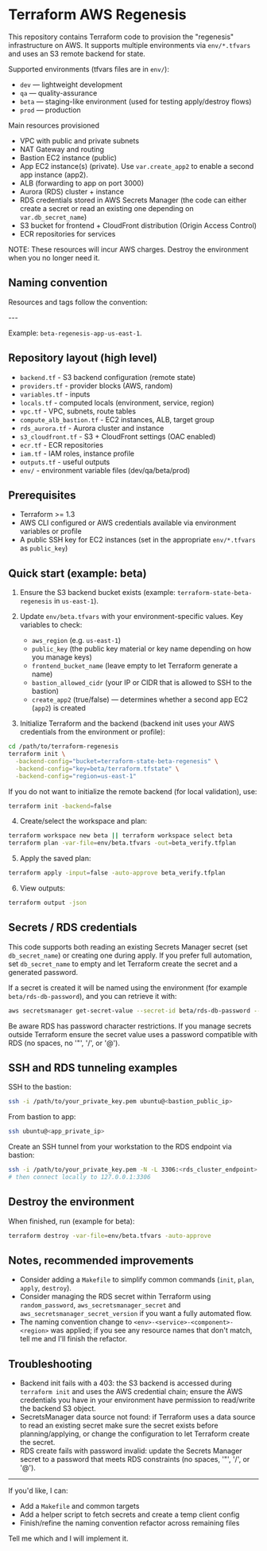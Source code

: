 # Terraform AWS Regenesis

This repository contains Terraform code to provision the "regenesis" infrastructure on AWS. It supports multiple environments via `env/*.tfvars` and uses an S3 remote backend for state.

Supported environments (tfvars files are in `env/`):
- `dev`  — lightweight development
- `qa`   — quality-assurance
- `beta` — staging-like environment (used for testing apply/destroy flows)
- `prod` — production

Main resources provisioned
- VPC with public and private subnets
- NAT Gateway and routing
- Bastion EC2 instance (public)
- App EC2 instance(s) (private). Use `var.create_app2` to enable a second app instance (app2).
- ALB (forwarding to app on port 3000)
- Aurora (RDS) cluster + instance
- RDS credentials stored in AWS Secrets Manager (the code can either create a secret or read an existing one depending on `var.db_secret_name`)
- S3 bucket for frontend + CloudFront distribution (Origin Access Control)
- ECR repositories for services

NOTE: These resources will incur AWS charges. Destroy the environment when you no longer need it.

## Naming convention

Resources and tags follow the convention:

  <environment>-<service>-<component>-<region>

Example: `beta-regenesis-app-us-east-1`.

## Repository layout (high level)
- `backend.tf` - S3 backend configuration (remote state)
- `providers.tf` - provider blocks (AWS, random)
- `variables.tf` - inputs
- `locals.tf` - computed locals (environment, service, region)
- `vpc.tf` - VPC, subnets, route tables
- `compute_alb_bastion.tf` - EC2 instances, ALB, target group
- `rds_aurora.tf` - Aurora cluster and instance
- `s3_cloudfront.tf` - S3 + CloudFront settings (OAC enabled)
- `ecr.tf` - ECR repositories
- `iam.tf` - IAM roles, instance profile
- `outputs.tf` - useful outputs
- `env/` - environment variable files (dev/qa/beta/prod)

## Prerequisites
- Terraform >= 1.3
- AWS CLI configured or AWS credentials available via environment variables or profile
- A public SSH key for EC2 instances (set in the appropriate `env/*.tfvars` as `public_key`)

## Quick start (example: beta)

1. Ensure the S3 backend bucket exists (example: `terraform-state-beta-regenesis` in `us-east-1`).

2. Update `env/beta.tfvars` with your environment-specific values. Key variables to check:
   - `aws_region` (e.g. `us-east-1`)
   - `public_key` (the public key material or key name depending on how you manage keys)
   - `frontend_bucket_name` (leave empty to let Terraform generate a name)
   - `bastion_allowed_cidr` (your IP or CIDR that is allowed to SSH to the bastion)
   - `create_app2` (true/false) — determines whether a second app EC2 (`app2`) is created

3. Initialize Terraform and the backend (backend init uses your AWS credentials from the environment or profile):

```bash
cd /path/to/terraform-regenesis
terraform init \
  -backend-config="bucket=terraform-state-beta-regenesis" \
  -backend-config="key=beta/terraform.tfstate" \
  -backend-config="region=us-east-1"
```

If you do not want to initialize the remote backend (for local validation), use:

```bash
terraform init -backend=false
```

4. Create/select the workspace and plan:

```bash
terraform workspace new beta || terraform workspace select beta
terraform plan -var-file=env/beta.tfvars -out=beta_verify.tfplan
```

5. Apply the saved plan:

```bash
terraform apply -input=false -auto-approve beta_verify.tfplan
```

6. View outputs:

```bash
terraform output -json
```

## Secrets / RDS credentials

This code supports both reading an existing Secrets Manager secret (set `db_secret_name`) or creating one during apply. If you prefer full automation, set `db_secret_name` to empty and let Terraform create the secret and a generated password.

If a secret is created it will be named using the environment (for example `beta/rds-db-password`), and you can retrieve it with:

```bash
aws secretsmanager get-secret-value --secret-id beta/rds-db-password --region us-east-1
```

Be aware RDS has password character restrictions. If you manage secrets outside Terraform ensure the secret value uses a password compatible with RDS (no spaces, no '"', '/', or '@').

## SSH and RDS tunneling examples

SSH to the bastion:

```bash
ssh -i /path/to/your_private_key.pem ubuntu@<bastion_public_ip>
```

From bastion to app:

```bash
ssh ubuntu@<app_private_ip>
```

Create an SSH tunnel from your workstation to the RDS endpoint via bastion:

```bash
ssh -i /path/to/your_private_key.pem -N -L 3306:<rds_cluster_endpoint>:3306 ubuntu@<bastion_public_ip>
# then connect locally to 127.0.0.1:3306
```

## Destroy the environment

When finished, run (example for beta):

```bash
terraform destroy -var-file=env/beta.tfvars -auto-approve
```

## Notes, recommended improvements

- Consider adding a `Makefile` to simplify common commands (`init`, `plan`, `apply`, `destroy`).
- Consider managing the RDS secret within Terraform using `random_password`, `aws_secretsmanager_secret` and `aws_secretsmanager_secret_version` if you want a fully automated flow.
- The naming convention change to `<env>-<service>-<component>-<region>` was applied; if you see any resource names that don't match, tell me and I'll finish the refactor.

## Troubleshooting

- Backend init fails with a 403: the S3 backend is accessed during `terraform init` and uses the AWS credential chain; ensure the AWS credentials you have in your environment have permission to read/write the backend S3 object.
- SecretsManager data source not found: if Terraform uses a data source to read an existing secret make sure the secret exists before planning/applying, or change the configuration to let Terraform create the secret.
- RDS create fails with password invalid: update the Secrets Manager secret to a password that meets RDS constraints (no spaces, '"', '/', or '@').

---

If you'd like, I can:
- Add a `Makefile` and common targets
- Add a helper script to fetch secrets and create a temp client config
- Finish/refine the naming convention refactor across remaining files

Tell me which and I will implement it.
